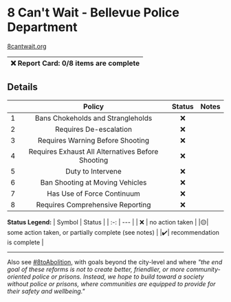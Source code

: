 # 8 Can't Wait - Bellevue Police Department

[8cantwait.org](https://8cantwait.org/)

<!---
| :heavy_check_mark: Report Card: 8/8 items are complete |
| :-: |

| :yellow_circle: Report Card: 4/8items are complete |
| :-: |
--->

| :x: Report Card: 0/8 items are complete |
| :-: |

## Details

|   | Policy | Status | Notes |
|:-:|   :-:  |  :-:   | :--   |
| 1 | Bans Chokeholds and Strangleholds | :x: |  |
| 2 | Requires De-escalation | :x: |  |
| 3 | Requires Warning Before Shooting | :x: |  |
| 4 | Requires Exhaust All Alternatives Before Shooting | :x: |  |
| 5 | Duty to Intervene | :x: |  |
| 6 | Ban Shooting at Moving Vehicles | :x: |  |
| 7 | Has Use of Force Continuum | :x: |  |
| 8 | Requires Comprehensive Reporting | :x: |  |

**Status Legend:**
| Symbol | Status |
|   :-:  |  ---   |
| :x: | no action taken |
|:yellow_circle:| some action taken, or partially complete (see notes) |
|:heavy_check_mark:| recommendation is complete |

---

Also see [#8toAbolition](https://www.8toabolition.com/), with goals beyond the city-level and where *"the end goal of these reforms is not to create better, friendlier, or more community-oriented police or prisons. Instead, we hope to build toward a society without police or prisons, where communities are equipped to provide for their safety and wellbeing."*
